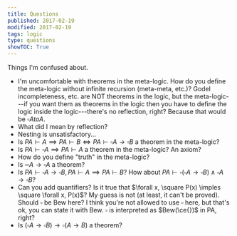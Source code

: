 ```yaml
---
title: Questions
published: 2017-02-19
modified: 2017-02-19
tags: logic
type: questions
showTOC: True
---
```


Things I'm confused about. 

* I'm uncomfortable with theorems in the meta-logic. How do you define the meta-logic without infinite recursion (meta-meta, etc.)? Godel incompleteness, etc. are NOT theorems in the logic, but the meta-logic---if you want them as theorems in the logic then you have to define the logic inside the logic---there's no reflection, right? Because that would be $\square A to A$.
* What did I mean by reflection?
* Nesting is unsatisfactory...
* Is $PA\vdash A\implies PA\vdash B \iff PA\vdash \square A \to \square B$ a theorem in the meta-logic? 
* Is $PA\vdash \square A\implies PA\vdash A$ a theorem in the meta-logic? An axiom?
* How do you define "truth" in the meta-logic?
* Is $\square \square A \to \square A$ a theorem?
* Is $PA\vdash \square A \to \square B, PA\vdash A \implies PA\vdash B$? How about $PA\vdash \square (\square A \to \square B)\wedge \square A \to \square B$?
* Can you add quantifiers? Is it true that $\forall x, \square P(x) \imples \square \forall x, P(x)$? My guess is not (at least, it can't be proved). Should $\square$ be Bew here? I think you're not allowed to use $\square$ here, but that's ok, you can state it with Bew. $\square$ is interpreted as $Bew(\ce{})$ in PA, right?
* Is $(\square A \to \square B) \to \square (A\to B)$ a theorem? 
